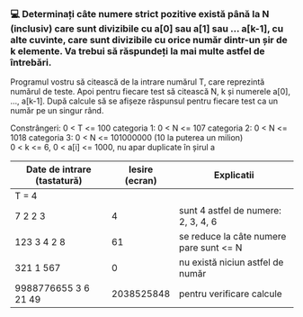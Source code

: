### 💻 Determinați câte numere strict pozitive există până la N (inclusiv) care sunt divizibile cu a[0] sau a[1] sau … a[k-1], cu alte cuvinte, care sunt divizibile cu orice număr dintr-un șir de k elemente. Va trebui să răspundeți la mai multe astfel de întrebări.

Programul vostru să citească de la intrare numărul T, care reprezintă numărul de teste. Apoi pentru fiecare test să citească N, k și numerele a[0], …, a[k-1]. După calcule să se afișeze răspunsul pentru fiecare test ca un număr pe un singur rând.

Constrângeri: 0 < T <= 100
categoria 1: 0 < N <= 107
categoria 2: 0 < N <= 1018
categoria 3: 0 < N <= 101000000 (10 la puterea un milion)  
0 < k <= 6, 0 < a[i] <= 1000, nu apar duplicate în șirul a

| Date de intrare (tastatură)  | Iesire (ecran) | Explicatii |
| ---------------------------- | -------------- | ---------------------------------------|
| T = 4                        |     
| 7 2 2 3                      | 4              | sunt 4 astfel de numere: 2, 3, 4, 6
| 123 3 4 2 8                  | 61             | se reduce la câte numere pare sunt <= N
| 321 1 567                    | 0              | nu există niciun astfel de număr
| 9988776655 3 6 21 49         | 2038525848     | pentru verificare calcule



